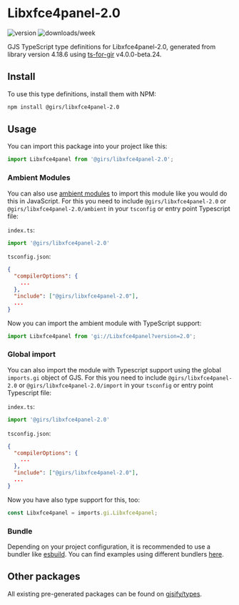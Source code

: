
# Libxfce4panel-2.0

![version](https://img.shields.io/npm/v/@girs/libxfce4panel-2.0)
![downloads/week](https://img.shields.io/npm/dw/@girs/libxfce4panel-2.0)


GJS TypeScript type definitions for Libxfce4panel-2.0, generated from library version 4.18.6 using [ts-for-gir](https://github.com/gjsify/ts-for-gir) v4.0.0-beta.24.


## Install

To use this type definitions, install them with NPM:
```bash
npm install @girs/libxfce4panel-2.0
```

## Usage

You can import this package into your project like this:
```ts
import Libxfce4panel from '@girs/libxfce4panel-2.0';
```

### Ambient Modules

You can also use [ambient modules](https://github.com/gjsify/ts-for-gir/tree/main/packages/cli#ambient-modules) to import this module like you would do this in JavaScript.
For this you need to include `@girs/libxfce4panel-2.0` or `@girs/libxfce4panel-2.0/ambient` in your `tsconfig` or entry point Typescript file:

`index.ts`:
```ts
import '@girs/libxfce4panel-2.0'
```

`tsconfig.json`:
```json
{
  "compilerOptions": {
    ...
  },
  "include": ["@girs/libxfce4panel-2.0"],
  ...
}
```

Now you can import the ambient module with TypeScript support: 

```ts
import Libxfce4panel from 'gi://Libxfce4panel?version=2.0';
```

### Global import

You can also import the module with Typescript support using the global `imports.gi` object of GJS.
For this you need to include `@girs/libxfce4panel-2.0` or `@girs/libxfce4panel-2.0/import` in your `tsconfig` or entry point Typescript file:

`index.ts`:
```ts
import '@girs/libxfce4panel-2.0'
```

`tsconfig.json`:
```json
{
  "compilerOptions": {
    ...
  },
  "include": ["@girs/libxfce4panel-2.0"],
  ...
}
```

Now you have also type support for this, too:

```ts
const Libxfce4panel = imports.gi.Libxfce4panel;
```

### Bundle

Depending on your project configuration, it is recommended to use a bundler like [esbuild](https://esbuild.github.io/). You can find examples using different bundlers [here](https://github.com/gjsify/ts-for-gir/tree/main/examples).

## Other packages

All existing pre-generated packages can be found on [gjsify/types](https://github.com/gjsify/types).

